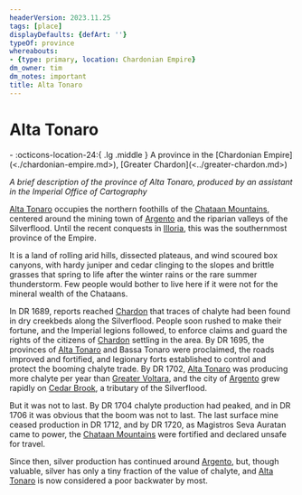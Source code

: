 ```yaml
---
headerVersion: 2023.11.25
tags: [place]
displayDefaults: {defArt: ''}
typeOf: province
whereabouts:
- {type: primary, location: Chardonian Empire}
dm_owner: tim
dm_notes: important
title: Alta Tonaro
---
```

# Alta Tonaro
<div class="grid cards ext-narrow-margin ext-one-column" markdown>
-    :octicons-location-24:{ .lg .middle } A province in the [Chardonian Empire](<./chardonian-empire.md>), [Greater Chardon](<../greater-chardon.md>)  
</div>


*A brief description of the province of Alta Tonaro, produced by an assistant in the Imperial Office of Cartography*

[Alta Tonaro](<./alta-tonaro.md>) occupies the northern foothills of the [Chataan Mountains](<../chataan-mountains.md>), centered around the mining town of [Argento](<./argento.md>) and the riparian valleys of the Silverflood. Until the recent conquests in [Illoria](<../../nevos-and-apporia/illoria.md>), this was the southernmost province of the Empire. 

It is a land of rolling arid hills, dissected plateaus, and wind scoured box canyons, with hardy juniper and cedar clinging to the slopes and brittle grasses that spring to life after the winter rains or the rare summer thunderstorm. Few people would bother to live here if it were not for the mineral wealth of the Chataans. 

In DR 1689, reports reached [Chardon](<chardon/chardon.md>) that traces of chalyte had been found in dry creekbeds along the Silverflood. People soon rushed to make their fortune, and the Imperial legions followed, to enforce claims and guard the rights of the citizens of [Chardon](<chardon/chardon.md>) settling in the area. By DR 1695, the provinces of [Alta Tonaro](<./alta-tonaro.md>) and Bassa Tonaro were proclaimed, the roads improved and fortified, and legionary forts established to control and protect the booming chalyte trade. By DR 1702, [Alta Tonaro](<./alta-tonaro.md>) was producing more chalyte per year than [Greater Voltara](<../../northwest-coast/northern-provinces/greater-voltara.md>), and the city of [Argento](<./argento.md>) grew rapidly on [Cedar Brook](<../cedar-brook.md>), a tributary of the Silverflood. 

But it was not to last. By DR 1704 chalyte production had peaked, and in DR 1706 it was obvious that the boom was not to last. The last surface mine ceased production in DR 1712, and by DR 1720, as Magistros Seva Auratan came to power, the [Chataan Mountains](<../chataan-mountains.md>) were fortified and declared unsafe for travel. 

Since then, silver production has continued around [Argento](<./argento.md>), but, though valuable, silver has only a tiny fraction of the value of chalyte, and [Alta Tonaro](<./alta-tonaro.md>) is now considered a poor backwater by most.
